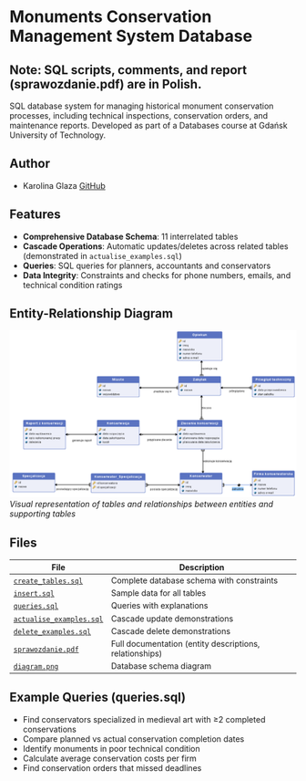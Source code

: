 # Monuments Conservation Management System Database

## Note: SQL scripts, comments, and report (sprawozdanie.pdf) are in Polish.

SQL database system for managing historical monument conservation processes, including technical inspections, conservation orders, and maintenance reports. Developed as part of a Databases course at Gdańsk University of Technology.

## Author
- Karolina Glaza [GitHub](https://github.com/kequel)

## Features  
- **Comprehensive Database Schema**: 11 interrelated tables
- **Cascade Operations**: Automatic updates/deletes across related tables (demonstrated in `actualise_examples.sql`)
- **Queries**: SQL queries for planners, accountants and conservators
- **Data Integrity**: Constraints and checks for phone numbers, emails, and technical condition ratings

## Entity-Relationship Diagram
![Database Schema](diagram.png)
*Visual representation of tables and relationships between entities and supporting tables*

## Files  
| File | Description | 
|------|-------------|
| [`create_tables.sql`](create_tables.sql) | Complete database schema with constraints |
| [`insert.sql`](insert.sql) | Sample data for all tables |
| [`queries.sql`](queries.sql) | Queries with explanations |
| [`actualise_examples.sql`](actualise_examples.sql) | Cascade update demonstrations |
| [`delete_examples.sql`](delete_examples.sql) | Cascade delete demonstrations |
| [`sprawozdanie.pdf`](sprawozdanie.pdf) | Full documentation (entity descriptions, relationships) |
| [`diagram.png`](diagram.png) | Database schema diagram |

## Example Queries (queries.sql)
- Find conservators specialized in medieval art with ≥2 completed conservations
- Compare planned vs actual conservation completion dates
- Identify monuments in poor technical condition
- Calculate average conservation costs per firm
- Find conservation orders that missed deadlines
